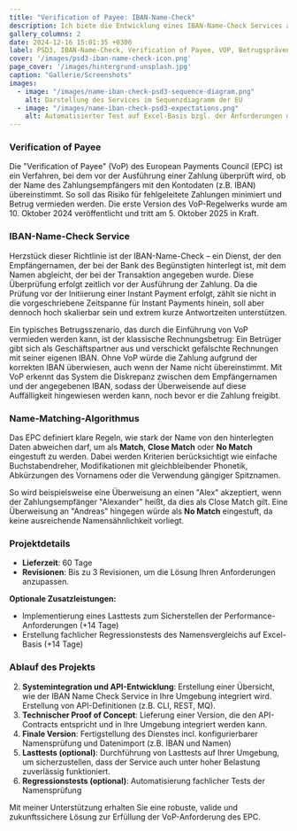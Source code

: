 ```yaml
---
title: "Verification of Payee: IBAN-Name-Check"
description: Ich biete die Entwicklung eines IBAN-Name-Check Services an, um die Anforderungen an Verification of Payee (VoP) aus PSD3 zu erfüllen. Hierbei erfülle ich die API-Spezifikationen und die vorgegebenen Anforderungen an die Namensprüfung.
gallery_columns: 2
date: 2024-12-16 15:01:35 +0300
label: PSD3, IBAN-Name-Check, Verification of Payee, VOP, Betrugsprävention
cover: '/images/psd3-iban-name-check-icon.png'
page_cover: '/images/hintergrund-unsplash.jpg' 
caption: "Gallerie/Screenshots"
images:
  - image: "/images/name-iban-check-psd3-sequence-diagram.png"
    alt: Darstellung des Services im Sequenzdiagramm der EU
  - image: "/images/name-iban-check-psd3-expectations.png"
    alt: Automatisierter Test auf Excel-Basis bzgl. der Anforderungen der Namensprüfung
---
```


### Verification of Payee

Die "Verification of Payee" (VoP) des European Payments Council (EPC) ist ein Verfahren, bei dem vor der Ausführung einer Zahlung überprüft wird, ob der Name des Zahlungsempfängers mit den Kontodaten (z.B. IBAN) übereinstimmt. So soll das Risiko für fehlgeleitete Zahlungen minimiert und Betrug vermieden werden. Die erste Version des VoP-Regelwerks wurde am 10. Oktober 2024 veröffentlicht und tritt am 5. Oktober 2025 in Kraft.

### IBAN-Name-Check Service

Herzstück dieser Richtlinie ist der IBAN-Name-Check – ein Dienst, der den Empfängernamen, der bei der Bank des Begünstigten hinterlegt ist, mit dem Namen abgleicht, der bei der Transaktion angegeben wurde. Diese Überprüfung erfolgt zeitlich vor der Ausführung der Zahlung. Da die Prüfung vor der Initiierung einer Instant Payment erfolgt, zählt sie nicht in die vorgeschriebene Zeitspanne für Instant Payments hinein, soll aber dennoch hoch skalierbar sein und extrem kurze Antwortzeiten unterstützen.

Ein typisches Betrugsszenario, das durch die Einführung von VoP vermieden werden kann, ist der klassische Rechnungsbetrug: Ein Betrüger gibt sich als Geschäftspartner aus und verschickt gefälschte Rechnungen mit seiner eigenen IBAN. Ohne VoP würde die Zahlung aufgrund der korrekten IBAN überwiesen, auch wenn der Name nicht übereinstimmt. Mit VoP erkennt das System die Diskrepanz zwischen dem Empfängernamen und der angegebenen IBAN, sodass der Überweisende auf diese Auffälligkeit hingewiesen werden kann, noch bevor er die Zahlung freigibt.

### Name-Matching-Algorithmus

Das EPC definiert klare Regeln, wie stark der Name von den hinterlegten Daten abweichen darf, um als **Match**, **Close Match** oder **No Match** eingestuft zu werden. Dabei werden Kriterien berücksichtigt wie einfache Buchstabendreher, Modifikationen mit gleichbleibender Phonetik, Abkürzungen des Vornamens oder die Verwendung gängiger Spitznamen.

So wird beispielsweise eine Überweisung an einen "Alex" akzeptiert, wenn der Zahlungsempfänger "Alexander" heißt, da dies als Close Match gilt. Eine Überweisung an "Andreas" hingegen würde als **No Match** eingestuft, da keine ausreichende Namensähnlichkeit vorliegt.

### Projektdetails

- **Lieferzeit**: 60 Tage
- **Revisionen**: Bis zu 3 Revisionen, um die Lösung Ihren Anforderungen anzupassen.

**Optionale Zusatzleistungen:**
- Implementierung eines Lasttests zum Sicherstellen der Performance-Anforderungen (+14 Tage)
- Erstellung fachlicher Regressionstests des Namensvergleichs auf Excel-Basis (+14 Tage)

### Ablauf des Projekts

2. **Systemintegration und API-Entwicklung**: Erstellung einer Übersicht, wie der IBAN Name Check Service in Ihre Umgebung integriert wird. Erstellung von API-Definitionen (z.B. CLI, REST, MQ).
3. **Technischer Proof of Concept**: Lieferung einer Version, die den API-Contracts entspricht und in Ihre Umgebung integriert werden kann.
4. **Finale Version**: Fertigstellung des Dienstes incl. konfigurierbarer Namensprüfung und Datenimport (z.B. IBAN und Namen)
5. **Lasttests (optional)**: Durchführung von Lasttests auf Ihrer Umgebung, um sicherzustellen, dass der Service auch unter hoher Belastung zuverlässig funktioniert.
5. **Regressionstests (optional)**: Automatisierung fachlicher Tests der Namensprüfung

Mit meiner Unterstützung erhalten Sie eine robuste, valide und zukunftssichere Lösung zur Erfüllung der VoP-Anforderung des EPC.
